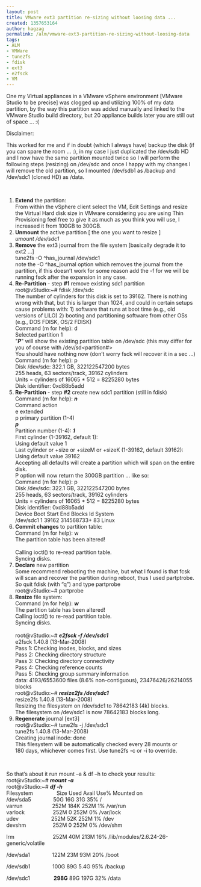 ```yaml
---
layout: post
title: VMware ext3 partition re-sizing without loosing data ...
created: 1357653164
author: hagzag
permalink: /alm/vmware-ext3-partition-re-sizing-without-loosing-data
tags:
- ALM
- VMWare
- tune2fs
- fdisk
- ext3
- e2fsck
- VM
---
```

<p class="c1"><span>One my Virtual appliances in a VMware vSphere environment [VMware Studio to be precise] was clogged up and utilizing 100% of my data partition, by the way this partition was added manually and linked to the VMware Studio build directory, but 20 appliance builds later you are still out of space ... :(</span></p>
<p class="c1"><span class="c4">Disclaimer</span><span>:</span></p>
<p class="c1"><span>This worked for me and if in doubt (which I always have) backup the disk (if you can spare the room ... :), in my case I just duplicated the /dev/sdb HD and I now have the same partition mounted twice so I will perform the following steps (resizing) on /dev/sdc and once I happy with my changes I will remove the old partition, so I mounted /dev/sdb1 as /backup and /dev/sdc1 (cloned HD) as /data.</span></p>
<p class="c1">&nbsp;</p>
<ol>
    <li><strong><span class="c0">Extend</span></strong><span class="c0"> the partition</span><span class="c3">:</span><br />
    From within the vSphere client select the VM, Edit Settings and resize the Virtual Hard disk size in VMware considering you are using Thin Provisioning feel free to give it as much as you think you will use, I increased it from 100GB to 300GB.</li>
    <li><strong><span class="c0">Unmount</span></strong><span class="c3">&nbsp;the active partition [ the one you want to resize ]</span><br />
    <em>umount /dev/sdc1</em></li>
    <li><strong><span class="c0">Remove</span></strong><span class="c0"> the ext3 journal</span><span class="c3">&nbsp;from the file system [basically degrade it to ext2 ...]</span><br />
    tune2fs -O ^has_journal /dev/sdc1<br />
    note the -O ^has_journal option which removes the journal from the partition, if this doesn&rsquo;t work for some reason add the -f  for we will be running fsck after the expansion in any case.</li>
    <li><strong><span class="c0">Re-Partition</span></strong><span class="c0">&nbsp;- step <strong>#1</strong> remove existing </span><span class="c0 c6">sdc1</span><span class="c0">&nbsp;partition</span> <br />
    root@vStudio:~# fdisk /dev/sdc<br />
    The number of cylinders for this disk is set to 39162. There is nothing wrong with that, but this is larger than 1024, and could in certain setups cause problems with: 1) software that runs at boot time (e.g., old versions of LILO) 2) booting and partitioning software from other OSs (e.g., DOS FDISK, OS/2 FDISK)<br />
    Command (m for help): d<br />
    Selected partition 1<br />
    &quot;<em><strong>P</strong></em>&quot; will show the existing partition table on /dev/sdc (this may differ for you of course with /dev/sd&lt;partition<span class="c4">#</span><span>&gt;</span><br />
    You should have nothing now (don&rsquo;t worry fsck will recover it in a sec &hellip;)<br />
    Command (m for help): p<br />
    Disk /dev/sdc: 322.1 GB, 322122547200 bytes<br />
    255 heads, 63 sectors/track, 39162 cylinders<br />
    Units = cylinders of 16065 * 512 = 8225280 bytes<br />
    Disk identifier: 0xd88b5add</li>
    <li><strong><span class="c0">Re-Partition</span></strong><span class="c0">&nbsp;- step <strong>#2</strong> create new </span><span class="c0 c6">sdc1</span><span class="c0">&nbsp;partition (still in fdisk)</span><br />
    Command (m for help): <em><strong>n</strong></em><br />
    Command action<br />
    e extended<br />
    p primary partition (1-4)<br />
    <em><strong>p</strong></em><br />
    Partition number (1-4): <em><strong>1</strong></em><br />
    First cylinder (1-39162, default 1):<br />
    Using default value 1<br />
    Last cylinder or +size or +sizeM or +sizeK (1-39162, default 39162):<br />
    Using default value 39162<br />
    Accepting all defaults will create a partition which will span on the entire disk.<br />
    P option will now return the 300GB partition &hellip; like so:<br />
    Command (m for help): p<br />
    Disk /dev/sdc: 322.1 GB, 322122547200 bytes<br />
    255 heads, 63 sectors/track, 39162 cylinders<br />
    Units = cylinders of 16065 * 512 = 8225280 bytes<br />
    Disk identifier: 0xd88b5add<br />
    Device Boot          Start             End          Blocks   Id  System<br />
    /dev/sdc1                   1           39162   314568733+  83  Linux</li>
    <li><strong><span class="c4">Commit changes</span></strong><span>&nbsp;to partition table:</span> <br />
    Command (m for help): w <br />
    The partition table has been altered! <br />
    <br />
    Calling ioctl() to re-read partition table.<br />
    Syncing disks.</li>
    <li><strong><span class="c4">Declare</span></strong><span>&nbsp;new partition</span><br />
    Some recommend rebooting the machine, but what I found is that fcsk will scan and recover the partition during reboot, thus I used partptrobe.<br />
    So quit fdisk (with &ldquo;q&rdquo;) and type partprobe<br />
    root@vStudio:~# partprobe</li>
    <li><strong><span class="c4">Resize</span></strong><span>&nbsp;file system:</span><br />
    Command (m for help): <em><strong>w</strong></em> <br />
    The partition table has been altered! <br />
    Calling ioctl() to re-read partition table.<br />
    Syncing disks.<br />
    <br />
    root@vStudio:~# <em><strong>e2fsck -f /dev/sdc1</strong></em><br />
    e2fsck 1.40.8 (13-Mar-2008)<br />
    Pass 1: Checking inodes, blocks, and sizes<br />
    Pass 2: Checking directory structure<br />
    Pass 3: Checking directory connectivity<br />
    Pass 4: Checking reference counts<br />
    Pass 5: Checking group summary information<br />
    data: 4193/6553600 files (8.6% non-contiguous), 23476426/26214055 blocks<br />
    root@vStudio:~# <em><strong>resize2fs /dev/sdc1</strong></em><br />
    resize2fs 1.40.8 (13-Mar-2008)<br />
    Resizing the filesystem on /dev/sdc1 to 78642183 (4k) blocks.<br />
    The filesystem on /dev/sdc1 is now 78642183 blocks long.</li>
    <li><strong><span class="c4">Regenerate</span></strong><span>&nbsp;journal [ext3]</span><br />
    root@vStudio:~# tune2fs -j /dev/sdc1<br />
    tune2fs 1.40.8 (13-Mar-2008)<br />
    Creating journal inode: done<br />
    This filesystem will be automatically checked every 28 mounts or<br />
    180 days, whichever comes first.  Use tune2fs -c or -i to override.</li>
</ol>
<p>&nbsp;</p>
<p>So that&rsquo;s about it run mount &ndash;a &amp; df &ndash;h to check your results:<br />
root@vStudio:~# <em><strong>mount -a</strong></em><br />
root@vStudio:~# <em><strong>df -h</strong></em><br />
Filesystem&nbsp;&nbsp;&nbsp;&nbsp;&nbsp;&nbsp;&nbsp;&nbsp;&nbsp;&nbsp;&nbsp;&nbsp;&nbsp;&nbsp;&nbsp;&nbsp;Size  Used Avail Use% Mounted on<br />
/dev/sda5 &nbsp; &nbsp; &nbsp; &nbsp; &nbsp; &nbsp; &nbsp; 50G   16G   31G  35% /<br />
varrun&nbsp;&nbsp;&nbsp;&nbsp;&nbsp;&nbsp;&nbsp;&nbsp;&nbsp;&nbsp;&nbsp;&nbsp;&nbsp;&nbsp;&nbsp;&nbsp;&nbsp;&nbsp;&nbsp;&nbsp;252M  184K  252M   1% /var/run<br />
varlock&nbsp;&nbsp;&nbsp;&nbsp;&nbsp;&nbsp;&nbsp;&nbsp;&nbsp;&nbsp;&nbsp;&nbsp;&nbsp;&nbsp;&nbsp;&nbsp;&nbsp;&nbsp;&nbsp;252M         0  252M   0% /var/lock<br />
udev&nbsp;&nbsp;&nbsp;&nbsp;&nbsp;&nbsp;&nbsp;&nbsp;&nbsp;&nbsp;&nbsp;&nbsp;&nbsp;&nbsp;&nbsp;&nbsp;&nbsp;&nbsp;&nbsp;&nbsp;&nbsp;&nbsp;252M   52K  252M   1% /dev<br />
devshm&nbsp; &nbsp; &nbsp; &nbsp; &nbsp; &nbsp; &nbsp; &nbsp; &nbsp; 252M         0  252M   0% /dev/shm</p>
<p>lrm&nbsp; &nbsp; &nbsp; &nbsp; &nbsp; &nbsp; &nbsp; &nbsp; &nbsp; &nbsp; &nbsp;&nbsp;&nbsp;&nbsp;&nbsp;&nbsp;252M   40M  213M  16% /lib/modules/2.6.24-26-generic/volatile</p>
<p>/dev/sda1&nbsp; &nbsp; &nbsp; &nbsp; &nbsp; &nbsp; &nbsp; &nbsp;122M   23M   93M  20% /boot</p>
<p>/dev/sdb1&nbsp; &nbsp; &nbsp; &nbsp; &nbsp; &nbsp; &nbsp; &nbsp;100G   89G  5.4G  95% /backup</p>
<p>/dev/sdc1&nbsp; &nbsp; &nbsp; &nbsp; &nbsp; &nbsp; &nbsp; &nbsp;&nbsp;<strong>298G</strong>   89G  197G  32% /data &nbsp;</p>
